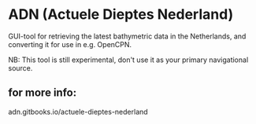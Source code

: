 # ADN (Actuele Dieptes Nederland)
GUI-tool for retrieving the latest bathymetric data in the Netherlands, and converting it for use in e.g. OpenCPN.

NB: This tool is still experimental, don't use it as your primary navigational source.

## for more info:

adn.gitbooks.io/actuele-dieptes-nederland
